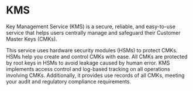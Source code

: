 # KMS<a name="kms_01_0004"></a>

Key Management Service \(KMS\) is a secure, reliable, and easy-to-use service that helps users centrally manage and safeguard their Customer Master Keys \(CMKs\).

This service uses hardware security modules \(HSMs\) to protect CMKs. HSMs help you create and control CMKs with ease. All CMKs are protected by root keys in HSMs to avoid leakage caused by human error. KMS implements access control and log-based tracking on all operations involving CMKs. Additionally, it provides use records of all CMKs, meeting your audit and regulatory compliance requirements.

